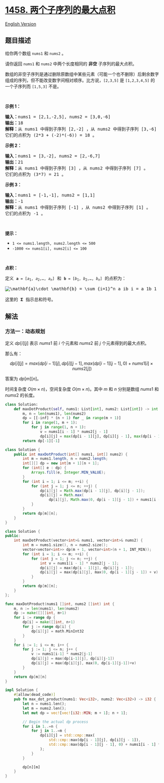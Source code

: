 # [1458. 两个子序列的最大点积](https://leetcode.cn/problems/max-dot-product-of-two-subsequences)

[English Version](/solution/1400-1499/1458.Max%20Dot%20Product%20of%20Two%20Subsequences/README_EN.md)

<!-- tags:数组,动态规划 -->

## 题目描述

<!-- 这里写题目描述 -->

<p>给你两个数组&nbsp;<code>nums1</code>&nbsp;和&nbsp;<code>nums2</code>&nbsp;。</p>

<p>请你返回 <code>nums1</code> 和 <code>nums2</code> 中两个长度相同的 <strong>非空</strong> 子序列的最大点积。</p>

<p>数组的非空子序列是通过删除原数组中某些元素（可能一个也不删除）后剩余数字组成的序列，但不能改变数字间相对顺序。比方说，<code>[2,3,5]</code>&nbsp;是&nbsp;<code>[1,2,3,4,5]</code>&nbsp;的一个子序列而&nbsp;<code>[1,5,3]</code>&nbsp;不是。</p>

<p>&nbsp;</p>

<p><strong>示例 1：</strong></p>

<pre>
<strong>输入：</strong>nums1 = [2,1,-2,5], nums2 = [3,0,-6]
<strong>输出：</strong>18
<strong>解释：</strong>从 nums1 中得到子序列 [2,-2] ，从 nums2 中得到子序列 [3,-6] 。
它们的点积为 (2*3 + (-2)*(-6)) = 18 。</pre>

<p><strong>示例 2：</strong></p>

<pre>
<strong>输入：</strong>nums1 = [3,-2], nums2 = [2,-6,7]
<strong>输出：</strong>21
<strong>解释：</strong>从 nums1 中得到子序列 [3] ，从 nums2 中得到子序列 [7] 。
它们的点积为 (3*7) = 21 。</pre>

<p><strong>示例 3：</strong></p>

<pre>
<strong>输入：</strong>nums1 = [-1,-1], nums2 = [1,1]
<strong>输出：</strong>-1
<strong>解释：</strong>从 nums1 中得到子序列 [-1] ，从 nums2 中得到子序列 [1] 。
它们的点积为 -1 。</pre>

<p>&nbsp;</p>

<p><strong>提示：</strong></p>

<ul>
	<li><code>1 &lt;= nums1.length, nums2.length &lt;= 500</code></li>
	<li><code>-1000 &lt;= nums1[i], nums2[i] &lt;= 100</code></li>
</ul>

<p>&nbsp;</p>

<p><strong>点积：</strong></p>

<pre>
定义 <code><strong>a</strong>&nbsp;= [<em>a</em><sub>1</sub>,&nbsp;<em>a</em><sub>2</sub>,…,&nbsp;<em>a</em><sub><em>n</em></sub>]</code> 和<strong> <code>b</code></strong><code>&nbsp;= [<em>b</em><sub>1</sub>,&nbsp;<em>b</em><sub>2</sub>,…,&nbsp;<em>b</em><sub><em>n</em></sub>]</code> 的点积为：

<img alt="\mathbf{a}\cdot \mathbf{b} = \sum_{i=1}^n a_ib_i = a_1b_1 + a_2b_2 + \cdots + a_nb_n " class="tex" src="https://fastly.jsdelivr.net/gh/doocs/leetcode@main/solution/1400-1499/1458.Max%20Dot%20Product%20of%20Two%20Subsequences/images/1666164309-PBJMQp-image.png" />

这里的 <strong>Σ</strong> 指示总和符号。
</pre>

## 解法

### 方法一：动态规划

定义 $dp[i][j]$ 表示 $nums1$ 前 $i$ 个元素和 $nums2$ 前 $j$ 个元素得到的最大点积。

那么有：

$$
dp[i][j]=max(dp[i-1][j], dp[i][j - 1], max(dp[i - 1][j - 1], 0) + nums1[i] \times nums2[j])
$$

答案为 $dp[m][n]$。

时间复杂度 $O(m \times n)$，空间复杂度 $O(m \times n)$。其中 $m$ 和 $n$ 分别是数组 $nums1$ 和 $nums2$ 的长度。

<!-- tabs:start -->

```python
class Solution:
    def maxDotProduct(self, nums1: List[int], nums2: List[int]) -> int:
        m, n = len(nums1), len(nums2)
        dp = [[-inf] * (n + 1) for _ in range(m + 1)]
        for i in range(1, m + 1):
            for j in range(1, n + 1):
                v = nums1[i - 1] * nums2[j - 1]
                dp[i][j] = max(dp[i - 1][j], dp[i][j - 1], max(dp[i - 1][j - 1], 0) + v)
        return dp[-1][-1]
```

```java
class Solution {
    public int maxDotProduct(int[] nums1, int[] nums2) {
        int m = nums1.length, n = nums2.length;
        int[][] dp = new int[m + 1][n + 1];
        for (int[] e : dp) {
            Arrays.fill(e, Integer.MIN_VALUE);
        }
        for (int i = 1; i <= m; ++i) {
            for (int j = 1; j <= n; ++j) {
                dp[i][j] = Math.max(dp[i - 1][j], dp[i][j - 1]);
                dp[i][j] = Math.max(
                    dp[i][j], Math.max(0, dp[i - 1][j - 1]) + nums1[i - 1] * nums2[j - 1]);
            }
        }
        return dp[m][n];
    }
}
```

```cpp
class Solution {
public:
    int maxDotProduct(vector<int>& nums1, vector<int>& nums2) {
        int m = nums1.size(), n = nums2.size();
        vector<vector<int>> dp(m + 1, vector<int>(n + 1, INT_MIN));
        for (int i = 1; i <= m; ++i) {
            for (int j = 1; j <= n; ++j) {
                int v = nums1[i - 1] * nums2[j - 1];
                dp[i][j] = max(dp[i - 1][j], dp[i][j - 1]);
                dp[i][j] = max(dp[i][j], max(0, dp[i - 1][j - 1]) + v);
            }
        }
        return dp[m][n];
    }
};
```

```go
func maxDotProduct(nums1 []int, nums2 []int) int {
	m, n := len(nums1), len(nums2)
	dp := make([][]int, m+1)
	for i := range dp {
		dp[i] = make([]int, n+1)
		for j := range dp[i] {
			dp[i][j] = math.MinInt32
		}
	}
	for i := 1; i <= m; i++ {
		for j := 1; j <= n; j++ {
			v := nums1[i-1] * nums2[j-1]
			dp[i][j] = max(dp[i-1][j], dp[i][j-1])
			dp[i][j] = max(dp[i][j], max(0, dp[i-1][j-1])+v)
		}
	}
	return dp[m][n]
}
```

```rust
impl Solution {
    #[allow(dead_code)]
    pub fn max_dot_product(nums1: Vec<i32>, nums2: Vec<i32>) -> i32 {
        let n = nums1.len();
        let m = nums2.len();
        let mut dp = vec![vec![i32::MIN; m + 1]; n + 1];

        // Begin the actual dp process
        for i in 1..=n {
            for j in 1..=m {
                dp[i][j] = std::cmp::max(
                    std::cmp::max(dp[i - 1][j], dp[i][j - 1]),
                    std::cmp::max(dp[i - 1][j - 1], 0) + nums1[i - 1] * nums2[j - 1]
                );
            }
        }

        dp[n][m]
    }
}
```

<!-- tabs:end -->

<!-- end -->
